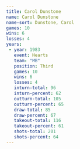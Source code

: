 ```yaml
---
title: Carol Dunstone
name: Carol Dunstone
name-sort: Dunstone, Carol
games: 10
wins: 6
losses: 4
years:
 - year: 1983
   event: Hearts
   team: "MB"
   position: Third
   games: 10
   wins: 6
   losses: 4
   inturn-total: 96
   inturn-percent: 62
   outturn-total: 105
   outturn-percent: 65
   draw-total: 85
   draw-percent: 67
   takeout-total: 116
   takeout-percent: 61
   shots-total: 201
   shots-percent: 64
---
```

